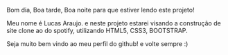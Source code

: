 Bom dia, Boa tarde, Boa noite para que estiver lendo este projeto!

Meu nome é Lucas Araujo. e neste projeto estarei visando a construção de site clone ao do spotify, utilizando HTML5, CSS3, BOOTSTRAP.

Seja muito bem vindo ao meu perfil do github! e volte sempre :)